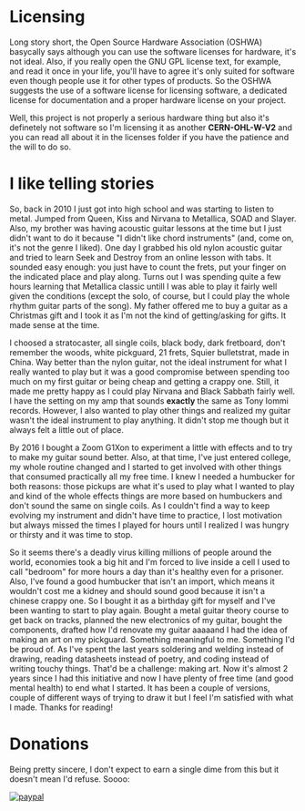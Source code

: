 # Licensing

Long story short, the Open Source Hardware Association (OSHWA) basycally says although you can use the software licenses for hardware, it's not ideal. Also, if you really open the GNU GPL license text, for example, and read it once in your life, you'll have to agree it's only suited for software even though people use it for other types of products. So the OSHWA suggests the use of a software license for licensing software, a dedicated license for documentation and a proper hardware license on your project.

Well, this project is not properly a serious hardware thing but also it's definetely not software so I'm licensing it as another **CERN-OHL-W-V2** and you can read all about it in the licenses folder if you have the patience and the will to do so.

# I like telling stories

So, back in 2010 I just got into high school and was starting to listen to metal. Jumped from Queen, Kiss and Nirvana to Metallica, SOAD and Slayer. Also, my brother was having acoustic guitar lessons at the time but I just didn't want to do it because "I didn't like chord instruments" (and, come on, it's not the genre I liked). One day I grabbed his old nylon acoustic guitar and tried to learn Seek and Destroy from an online lesson with tabs. It sounded easy enough: you just have to count the frets, put your finger on the indicated place and play along. Turns out I was spending quite a few hours learning that Metallica classic untill I was able to play it fairly well given the conditions (except the solo, of course, but I could play the whole rhythm guitar parts of the song). My father offered me to buy a guitar as a Christmas gift and I took it as I'm not the kind of getting/asking for gifts. It made sense at the time.

I choosed a stratocaster, all single coils, black body, dark fretboard, don't remember the woods, white pickguard, 21 frets, Squier bulletstrat, made in China. Way better than the nylon guitar, not the ideal instrument for what I really wanted to play but it was a good compromise between spending too much on my first guitar or being cheap and getting a crappy one. Still, it made me pretty happy as I could play Nirvana and Black Sabbath fairly well. I have the setting on my amp that sounds **exactly** the same as Tony Iommi records. However, I also wanted to play other things and realized my guitar wasn't the ideal instrument to play anything. It didn't stop me though but it always felt a little out of place.

By 2016 I bought a Zoom G1Xon to experiment a little with effects and to try to make my guitar sound better. Also, at that time, I've just entered college, my whole routine changed and I started to get involved with other things that consumed practically all my free time. I knew I needed a humbucker for both reasons: those pickups are what it's used to play what I wanted to play and kind of the whole effects things are more based on humbuckers and don't sound the same on single coils. As I couldn't find a way to keep evolving my instrument and didn't have time to practice, I lost motivation but always missed the times I played for hours until I realized I was hungry or thirsty and it was time to stop.

So it seems there's a deadly virus killing millions of people around the world, economies took a big hit and I'm forced to live inside a cell I used to call "bedroom" for more hours a day than it's healthy even for a prisoner. Also, I've found a good humbucker that isn't an import, which means it wouldn't cost me a kidney and should sound good because it isn't a chinese crappy one. So I bought it as a birthday gift for myself and I've been wanting to start to play again. Bought a metal guitar theory course to get back on tracks, planned the new electronics of my guitar, bought the components, drafted how I'd renovate my guitar aaaaand I had the idea of making an art on my pickguard. Something meaningful to me. Something I'd be proud of. As I've spent the last years soldering and welding instead of drawing, reading datasheets instead of poetry, and coding instead of writing touchy things. That'd be a challenge: making art. Now it's almost 2 years since I had this initiative and now I have plenty of free time (and good mental health) to end what I started. It has been a couple of versions, couple of different ways of trying to draw it but I feel I'm satisfied with what I made. Thanks for reading!

# Donations

Being pretty sincere, I don't expect to earn a single dime from this but it doesn't mean I'd refuse. Soooo:

[![paypal](https://www.paypalobjects.com/en_US/i/btn/btn_donateCC_LG.gif)](https://www.paypal.com/donate/?business=VYQFJUZRPJ6C8&no_recurring=1&currency_code=BRL)
